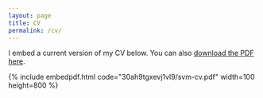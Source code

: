 ```yaml
---
layout: page
title: CV
permalink: /cv/
---
```


I embed a current version of my CV below. You can also [download the PDF here](https://cn.linkedin.com/in/meng-chen-50547a3a).

{% include embedpdf.html code="30ah9tgxevj1vl9/svm-cv.pdf" width=100 height=800 %}


